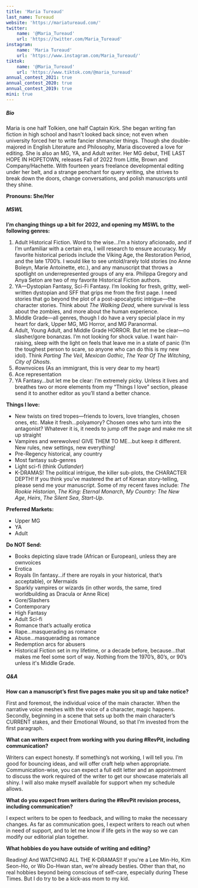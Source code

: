 ```yaml
---
title: 'Maria Tureaud'
last_name: Tureaud
website: 'https://mariatureaud.com/'
twitter:
    name: '@Maria_Tureaud'
    url: 'https://twitter.com/Maria_Tureaud'
instagram:
    name: 'Maria Tureaud'
    url: 'https://www.instagram.com/Maria_Tureaud/'
tiktok:
    name: '@Maria_Tureaud'
    url: 'https://www.tiktok.com/@maria_tureaud'
annual_contest_2021: true
annual_contest_2020: true
annual_contest_2019: true
mini: true
---
```


##### Bio

Maria is one half Tolkien, one half Captain Kirk. She began writing fan fiction in high school and hasn't looked back since; not even when university forced her to write fancier shmancier things. Though she double-majored in English Literature and Philosophy, Maria discovered a love for editing. She is also an MG, YA, and Adult writer. Her MG debut, THE LAST HOPE IN HOPETOWN, releases Fall of 2022 from Little, Brown and Company/Hachette. With fourteen years freelance developmental editing under her belt, and a strange penchant for query writing, she strives to break down the doors, change conversations, and polish manuscripts until they shine.

**Pronouns: She/Her**

##### MSWL

**I’m changing things up a bit for 2022, and opening my MSWL to the following genres:**
1. Adult Historical Fiction. Word to the wise…I’m a history aficionado, and if I’m unfamiliar with a certain era, I will research to ensure accuracy. My favorite historical periods include the Viking Age, the Restoration Period, and the late 1700’s. I would like to see untold/rarely told stories (no Anne Boleyn, Marie Antoinette, etc.), and any manuscript that throws a spotlight on underrepresented groups of any era. Philippa Gregory and Anya Seton are two of my favorite Historical Fiction authors.
2. YA—Dystopian Fantasy, Sci-Fi Fantasy. I’m looking for fresh, gritty, well-written dystopian and SFF that grips me from the first page. I need stories that go beyond the plot of a post-apocalyptic intrigue—the character stories. Think about _The Walking Dead_, where survival is less about the zombies, and more about the human experience.
3. Middle Grade—all genres, though I do have a very special place in my heart for dark, Upper MG, MG Horror, and MG Paranormal.
4. Adult, Young Adult, and Middle Grade HORROR. But let me be clear—no slasher/gore bonanzas. I’m not looking for shock value. I want hair-raising, sleep with the light on feels that leave me in a state of panic (I’m the toughest person to scare, so anyone who can do this is my new idol). Think _Parting The Veil_, _Mexican Gothic_, _The Year Of The Witching_, _City of Ghosts_.
5. \#ownvoices (As an immigrant, this is very dear to my heart)
6. Ace representation
7. YA Fantasy…but let me be clear: I’m extremely picky. Unless it lives and breathes two or more elements from my “Things I love” section, please send it to another editor as you’ll stand a better chance.

**Things I love:**
* New twists on tired tropes—friends to lovers, love triangles, chosen ones, etc. Make it fresh…polyamory? Chosen ones who turn into the antagonist? Whatever it is, it needs to jump off the page and make me sit up straight
* Vampires and werewolves! GIVE THEM TO ME…but keep it different. New rules, new settings, new everything!
* Pre-Regency historical, any country
* Most fantasy sub-genres
* Light sci-fi (think _Outlander_)
* K-DRAMAS! The political intrigue, the killer sub-plots, the CHARACTER DEPTH! If you think you’ve mastered the art of Korean story-telling, please send me your manuscript. Some of my recent faves include: _The Rookie Historian_, _The King: Eternal Monarch_, _My Country: The New Age_, _Heirs_, _The Silent Sea_, _Start-Up_.

**Preferred Markets:**
* Upper MG
* YA
* Adult

**Do NOT Send:**
* Books depicting slave trade (African or European), unless they are ownvoices
* Erotica
* Royals (In fantasy…if there are royals in your historical, that’s acceptable), or Mermaids
* Sparkly vampires or wizards (in other words, the same, tired worldbuilding as Dracula or Anne Rice)
* Gore/Slashers
* Contemporary
* High Fantasy
* Adult Sci-fi
* Romance that’s actually erotica
* Rape…masquerading as romance
* Abuse…masquerading as romance
* Redemption arcs for abusers
* Historical Fiction set in my lifetime, or a decade before, because…that makes me feel some sort of way. Nothing from the 1970’s, 80’s, or 90’s unless it's Middle Grade.

##### Q&A

**How can a manuscript’s first five pages make you sit up and take notice?**

First and foremost, the individual voice of the main character. When the narrative voice meshes with the voice of a character, magic happens. Secondly, beginning in a scene that sets up both the main character’s CURRENT stakes, and their Emotional Wound, so that I’m invested from the first paragraph.

**What can writers expect from working with you during #RevPit, including communication?**

Writers can expect honesty. If something’s not working, I will tell you. I’m good for bouncing ideas, and will offer craft help when appropriate. Communication-wise, you can expect a full edit letter and an appointment to discuss the work required of the writer to get our showcase materials all shiny. I will also make myself available for support when my schedule allows.

**What do you expect from writers during the #RevPit revision process, including communication?**

I expect writers to be open to feedback, and willing to make the necessary changes. As far as communication goes, I expect writers to reach out when in need of support, and to let me know if life gets in the way so we can modify our editorial plan together. 

**What hobbies do you have outside of writing and editing?**

Reading! And WATCHING ALL THE K-DRAMAS!! If you're a Lee Min-Ho, Kim Seon-Ho, or Wo Do-Hwan stan, we're already besties. Other than that, no real hobbies beyond being conscious of self-care, especially during These Times. But I do try to be a kick-ass mom to my kid.
